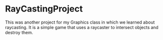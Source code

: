 # RayCastingProject
This was another project for my Graphics class in which we learned about raycasting. It is a simple game that uses a raycaster to intersect objects and destroy them.
